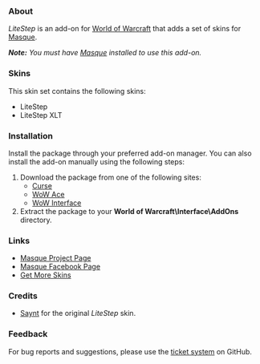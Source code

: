 ### About ###

_LiteStep_ is an add-on for [World of Warcraft](https://worldofwarcraft.com "World of Warcraft Website") that adds a set of skins for [Masque][].

_**Note:** You must have [Masque][] installed to use this add-on._

### Skins ###

This skin set contains the following skins:

- LiteStep
- LiteStep XLT

### Installation ###

Install the package through your preferred add-on manager. You can also install the add-on manually using the following steps:

1. Download the package from one of the following sites:
    - [Curse](https://mods.curse.com/addons/wow/masque-litestep "Download from Curse")
    - [WoW Ace](https://www.wowace.com/projects/masque-litestep "Download from WoW Ace")
    - [WoW Interface](http://www.wowinterface.com/downloads/info8882 "Download from WoW Interface")
2. Extract the package to your **World of Warcraft\Interface\AddOns** directory.

### Links ###

- [Masque Project Page][Masque]
- [Masque Facebook Page](https://www.facebook.com/masqueui "Masque on Facebook")
- [Get More Skins](https://github.com/stormfx/masque/wiki/skin-list "Masque Skin List")

### Credits ###

- [Saynt](https://www.wowace.com/members/saynt2) for the original _LiteStep_ skin.

### Feedback ###

For bug reports and suggestions, please use the [ticket system](https://github.com/stormfx/masque_litestep/issues) on GitHub.

[Masque]: https://www.wowace.com/projects/masque (Masque Project Page)
